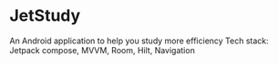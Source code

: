 # JetStudy

An Android application to help you study more efficiency
Tech stack: Jetpack compose, MVVM, Room, Hilt, Navigation